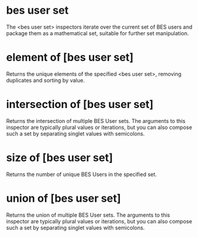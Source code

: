 # bes user set

The &lt;bes user set&gt; inspectors iterate over the current set of BES users and package them as a mathematical set, suitable for further set manipulation.

# element of [bes user set]

Returns the unique elements of the specified &lt;bes user set&gt;, removing duplicates and sorting by value.

# intersection of [bes user set]

Returns the intersection of multiple BES User sets. The arguments to this inspector are typically plural values or iterations, but you can also compose such a set by separating singlet values with semicolons.

# size of [bes user set]

Returns the number of unique BES Users in the specified set.

# union of [bes user set]

Returns the union of multiple BES User sets. The arguments to this inspector are typically plural values or iterations, but you can also compose such a set by separating singlet values with semicolons.

